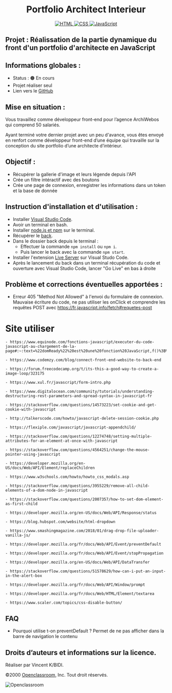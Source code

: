 <h1 align="center">Portfolio Architect Interieur</h1>

<div align="center">
    <a href="https://devdocs.io/html/">
        <img src="https://img.shields.io/badge/html5%20-%23e34f26.svg?&style=for-the-badge&logo=html5&logoColor=white" alt="HTML" />
    </a>
    <a href="https://devdocs.io/css/">
      <img src="https://img.shields.io/badge/CSS3-1572B6?&style=for-the-badge&logo=css3&logoColor=white" alt="CSS" />
    </a>
    <a href="https://developer.mozilla.org/fr/docs/Web/JavaScript">
        <img src="https://img.shields.io/badge/JavaScript-F7DF1E?style=for-the-badge&logo=javascript&logoColor=black" alt="JavaScript" />
    </a>
    
</div>

## Projet : Réalissation de la partie dynamique du front d'un portfolio d'architecte en JavaScript
## Informations globales :

- Status : 🟠 En cours
- Projet réaliser seul
- Lien vers le [GitHub](https://github.com/archi974/Portfolio_Architect_Interieur)

## Mise en situation :

Vous travaillez comme développeur front-end pour l’agence ArchiWebos qui comprend 50 salariés. 

Ayant terminé votre dernier projet avec un peu d'avance, vous êtes envoyé en renfort comme développeur front-end d’une équipe qui travaille sur la conception du site portfolio d’une architecte d’intérieur.

## Objectif :

- Récupérer la gallerie d'image et leurs légende depuis l'API
- Crée un filtre intéractif avec des boutons
- Crée une page de connexion, enregistrer les informations dans un token et la base de donnée

## Instruction d'installation et d'utilisation :

- Installer [Visual Studio Code](https://code.visualstudio.com/).
- Avoir un terminal en bash.
- Installer [node.js et npm](https://radixweb.com/blog/installing-npm-and-nodejs-on-windows-and-mac) sur le terminal.
- Récupérer le [back](https://github.com/OpenClassrooms-Student-Center/Portfolio-architecte-sophie-bluel).
- Dans le dossier back depuis le terminal :
    - Effectuer la commande `npm install` ou `npm i`.
    - Puis lancer le back avec la commande `npm start`.
- Installer l'extension [Live Server](https://marketplace.visualstudio.com/items?itemName=ritwickdey.LiveServer) sur Visual Studo Code.
- Après le lancement du back dans un terminal récupération du code et ouverture avec Visual Studio Code, lancer "Go Live" en bas à droite

## Problème et corrections éventuelles apportées :

  - Erreur 405 "Method Not Allowed" à l'envoi du formulaire de connexion. Mauvaise écriture du code, ne pas utiliser les onClick et comprendre les requêtes POST avec https://fr.javascript.info/fetch#requetes-post

# Site utiliser

    - https://www.equinode.com/fonctions-javascript/executer-du-code-javascript-au-chargement-de-la-page#:~:text=%22domReady%22%20est%20une%20fonction%20JavaScript,f()%3B%20%7D%20else%20%7B%20document.

    - https://www.codemzy.com/blog/connect-front-end-website-to-back-end

    - https://forum.freecodecamp.org/t/its-this-a-good-way-to-create-a-image-loop/323175

    - https://www.xul.fr/javascript/form-intro.php

    - https://www.digitalocean.com/community/tutorials/understanding-destructuring-rest-parameters-and-spread-syntax-in-javascript-fr

    - https://stackoverflow.com/questions/14573223/set-cookie-and-get-cookie-with-javascript

    - http://talkerscode.com/howto/javascript-delete-session-cookie.php

    - https://flexiple.com/javascript/javascript-appendchild/

    - https://stackoverflow.com/questions/12274748/setting-multiple-attributes-for-an-element-at-once-with-javascript

    - https://stackoverflow.com/questions/4564251/change-the-mouse-pointer-using-javascript

    - https://developer.mozilla.org/en-US/docs/Web/API/Element/replaceChildren

    - https://www.w3schools.com/howto/howto_css_modals.asp

    - https://stackoverflow.com/questions/3955229/remove-all-child-elements-of-a-dom-node-in-javascript

    - https://stackoverflow.com/questions/2007357/how-to-set-dom-element-as-first-child

    - https://developer.mozilla.org/en-US/docs/Web/API/Response/status

    - https://blog.hubspot.com/website/html-dropdown

    - https://www.smashingmagazine.com/2018/01/drag-drop-file-uploader-vanilla-js/

    - https://developer.mozilla.org/fr/docs/Web/API/Event/preventDefault

    - https://developer.mozilla.org/fr/docs/Web/API/Event/stopPropagation

    - https://developer.mozilla.org/en-US/docs/Web/API/DataTransfer

    - https://stackoverflow.com/questions/51578629/how-can-i-put-an-input-in-the-alert-box

    - https://developer.mozilla.org/fr/docs/Web/API/Window/prompt

    - https://developer.mozilla.org/fr/docs/Web/HTML/Element/textarea

    - https://www.scaler.com/topics/css-disable-button/

## FAQ

  - Pourquoi utilise t-on preventDefault ? Permet de ne pas afficher dans la barre de navigation le contenu

## Droits d’auteurs et informations sur la licence.

Réaliser par Vincent K/BIDI.

©2000 [Openclassroom](https://openclassrooms.com/fr/), Inc. Tout droit réservés.

![Openclassroom](https://camo.githubusercontent.com/e47c349811ac404b8147bd362c598e61c7d20225df17499c6373b44f6ee08a3d/68747470733a2f2f31746f3170726f67726573732e66722f77702d636f6e74656e742f75706c6f6164732f323031392f30352f6f70656e636c617373726f6f6d732d65313535373736313233363135382e706e67)